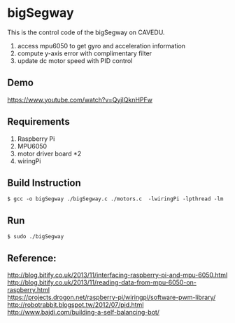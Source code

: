 # bigSegway
This is the control code of the bigSegway on CAVEDU.

1. access mpu6050 to get gyro and acceleration information
2. compute y-axis error with complimentary filter
3. update dc motor speed with PID control

## Demo
https://www.youtube.com/watch?v=QyjIQknHPFw

## Requirements
1. Raspberry Pi
2. MPU6050
3. motor driver board *2 
4. wiringPi 


## Build Instruction 
    $ gcc -o bigSegway ./bigSegway.c ./motors.c  -lwiringPi -lpthread -lm


## Run 
    $ sudo ./bigSegway

## Reference: ##
http://blog.bitify.co.uk/2013/11/interfacing-raspberry-pi-and-mpu-6050.html  
http://blog.bitify.co.uk/2013/11/reading-data-from-mpu-6050-on-raspberry.html  
https://projects.drogon.net/raspberry-pi/wiringpi/software-pwm-library/  
http://robotrabbit.blogspot.tw/2012/07/pid.html  
http://www.bajdi.com/building-a-self-balancing-bot/  





